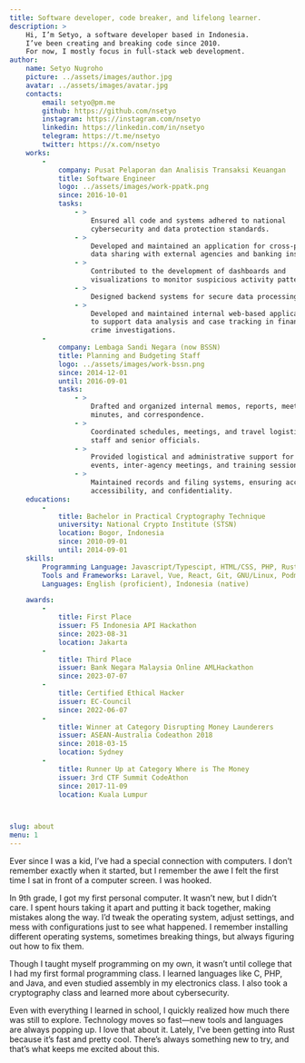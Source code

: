 ```yaml
---
title: Software developer, code breaker, and lifelong learner.
description: >
    Hi, I’m Setyo, a software developer based in Indonesia.
    I’ve been creating and breaking code since 2010.
    For now, I mostly focus in full-stack web development.
author:
    name: Setyo Nugroho
    picture: ../assets/images/author.jpg
    avatar: ../assets/images/avatar.jpg
    contacts:
        email: setyo@pm.me
        github: https://github.com/nsetyo
        instagram: https://instagram.com/nsetyo
        linkedin: https://linkedin.com/in/nsetyo
        telegram: https://t.me/nsetyo
        twitter: https://x.com/nsetyo
    works:
        -
            company: Pusat Pelaporan dan Analisis Transaksi Keuangan
            title: Software Engineer
            logo: ../assets/images/work-ppatk.png
            since: 2016-10-01
            tasks:
                - >
                    Ensured all code and systems adhered to national
                    cybersecurity and data protection standards.
                - >
                    Developed and maintained an application for cross-platform
                    data sharing with external agencies and banking institutions.
                - >
                    Contributed to the development of dashboards and
                    visualizations to monitor suspicious activity patterns.
                - >
                    Designed backend systems for secure data processing.
                - >
                    Developed and maintained internal web-based applications
                    to support data analysis and case tracking in financial
                    crime investigations.
        -
            company: Lembaga Sandi Negara (now BSSN)
            title: Planning and Budgeting Staff
            logo: ../assets/images/work-bssn.png
            since: 2014-12-01
            until: 2016-09-01
            tasks:
                - >
                    Drafted and organized internal memos, reports, meeting
                    minutes, and correspondence.
                - >
                    Coordinated schedules, meetings, and travel logistics for
                    staff and senior officials.
                - >
                    Provided logistical and administrative support for official
                    events, inter-agency meetings, and training sessions.
                - >
                    Maintained records and filing systems, ensuring accuracy,
                    accessibility, and confidentiality.
    educations:
        -
            title: Bachelor in Practical Cryptography Technique
            university: National Crypto Institute (STSN)
            location: Bogor, Indonesia
            since: 2010-09-01
            until: 2014-09-01
    skills:
        Programming Language: Javascript/Typescipt, HTML/CSS, PHP, Rust
        Tools and Frameworks: Laravel, Vue, React, Git, GNU/Linux, Podman/Docker
        Languages: English (proficient), Indonesia (native)

    awards:
        -
            title: First Place
            issuer: F5 Indonesia API Hackathon
            since: 2023-08-31
            location: Jakarta
        -
            title: Third Place
            issuer: Bank Negara Malaysia Online AMLHackathon
            since: 2023-07-07
        -
            title: Certified Ethical Hacker
            issuer: EC-Council
            since: 2022-06-07
        -
            title: Winner at Category Disrupting Money Launderers
            issuer: ASEAN-Australia Codeathon 2018
            since: 2018-03-15
            location: Sydney
        -
            title: Runner Up at Category Where is The Money
            issuer: 3rd CTF Summit CodeAthon
            since: 2017-11-09
            location: Kuala Lumpur



slug: about
menu: 1
---
```


Ever since I was a kid, I’ve had a special connection with computers. I don’t
remember exactly when it started, but I remember the awe I felt the first time I
sat in front of a computer screen. I was hooked.

In 9th grade, I got my first personal computer. It wasn’t new, but I didn’t
care. I spent hours taking it apart and putting it back together, making
mistakes along the way. I’d tweak the operating system, adjust settings, and
mess with configurations just to see what happened. I remember installing
different operating systems, sometimes breaking things, but always figuring out
how to fix them.

Though I taught myself programming on my own, it wasn’t until college that I had
my first formal programming class. I learned languages like C, PHP, and Java,
and even studied assembly in my electronics class. I also took a cryptography
class and learned more about cybersecurity.

Even with everything I learned in school, I quickly realized how much there was
still to explore. Technology moves so fast—new tools and languages are always
popping up. I love that about it. Lately, I’ve been getting into Rust because
it’s fast and pretty cool. There’s always something new to try, and that’s what
keeps me excited about this.
